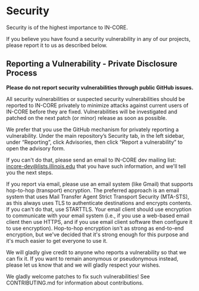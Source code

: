# Security

Security is of the highest importance to IN-CORE. 

If you believe you have found a security vulnerability in any of our projects, please report it to us as described below.

## Reporting a Vulnerability - Private Disclosure Process

**Please do not report security vulnerabilities through public GitHub issues.**

All security vulnerabilities or suspected security vulnerabilities should be reported to IN-CORE privately to minimize attacks against current users of IN-CORE before they are fixed. Vulnerabilities will be investigated and patched on the next patch (or minor) release as soon as possible.

We prefer that you use the GitHub mechanism for privately reporting a vulnerability. Under the main repository’s Security tab, in the left sidebar, under “Reporting”, click Advisories, then click “Report a vulnerability” to open the advisory form. 

If you can't do that, please send an email to IN-CORE dev mailing list: [incore-dev@lists.illinois.edu][1] that you have such information, and we'll tell you the next steps. 

If you report via email, please use an email system (like Gmail) that supports hop-to-hop (transport) encryption. The preferred approach is an email system that uses Mail Transfer Agent Strict Transport Security (MTA-STS), as this always uses TLS to authenticate destinations and encrypts contents. If you can't do that, use STARTTLS. Your email client should use encryption to communicate with your email system (i.e., if you use a web-based email client then use HTTPS, and if you use email client software then configure it to use encryption). Hop-to-hop encryption isn't as strong as end-to-end encryption, but we've decided that it's strong enough for this purpose and it's much easier to get everyone to use it.

We will gladly give credit to anyone who reports a vulnerability so that we can fix it. If you want to remain anonymous or pseudonymous instead, please let us know that and we will gladly respect your wishes.

We gladly welcome patches to fix such vulnerabilities! See CONTRIBUTING.md for information about contributions.

[1]: mailto:incore-dev@lists.illinois.edu
